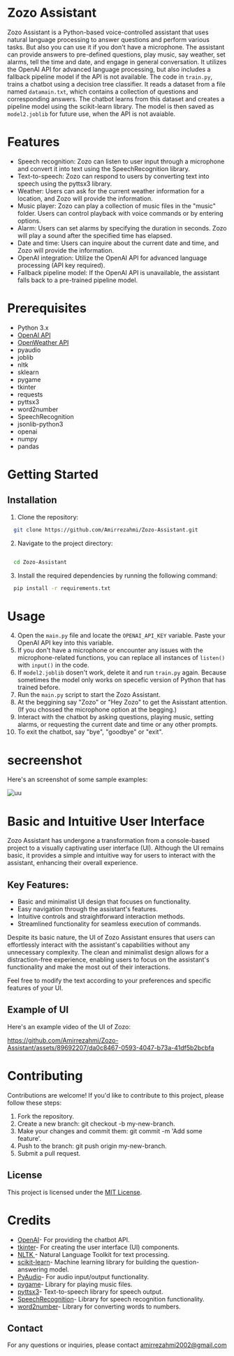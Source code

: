 
# Zozo Assistant

Zozo Assistant is a Python-based voice-controlled assistant that uses natural language processing to answer questions and perform various tasks. But also you can use it if you don't have a microphone. The assistant can provide answers to pre-defined questions, play music, say weather, set alarms, tell the time and date, and engage in general conversation. It utilizes the OpenAI API for advanced language processing, but also includes a fallback pipeline model if the API is not available. The code in `train.py`, trains a chatbot using a decision tree classifier. It reads a dataset from a file named `datamain.txt`, which contains a collection of questions and corresponding answers. The chatbot learns from this dataset and creates a pipeline model using the scikit-learn library. The model is then saved as `model2.joblib` for future use, when the API is not avaiable.

# Features
- Speech recognition: Zozo can listen to user input through a microphone and convert it into text using the SpeechRecognition library.
- Text-to-speech: Zozo can respond to users by converting text into speech using the pyttsx3 library.
- Weather: Users can ask for the current weather information for a location, and Zozo will provide the information.
- Music player: Zozo can play a collection of music files in the "music" folder. Users can control playback with voice commands or by entering options.
- Alarm: Users can set alarms by specifying the duration in seconds. Zozo will play a sound after the specified time has elapsed.
- Date and time: Users can inquire about the current date and time, and Zozo will provide the information.
- OpenAI integration: Utilize the OpenAI API for advanced language processing (API key required).
- Fallback pipeline model: If the OpenAI API is unavailable, the assistant falls back to a pre-trained pipeline model.

# Prerequisites

- Python 3.x
- [OpenAI API](https://openai.com/)
- [OpenWeather API](https://openweathermap.org/)
- pyaudio
- joblib
- nltk
- sklearn
- pygame
- tkinter
- requests 
- pyttsx3
- word2number
- SpeechRecognition
- jsonlib-python3
- openai 
- numpy
- pandas
# Getting Started
      

## Installation

1. Clone the repository:

```bash
  git clone https://github.com/Amirrezahmi/Zozo-Assistant.git

```

2. Navigate to the project directory:

```bash

  cd Zozo-Assistant

```
3. Install the required dependencies by running the following command:
```bash
  pip install -r requirements.txt
```
# Usage
4. Open the `main.py` file and locate the `OPENAI_API_KEY` variable. Paste your OpenAI API key into this variable.
5. If you don't have a microphone or encounter any issues with the microphone-related functions, you can replace all instances of `listen()` with `input()` in the code.
6. If `model2.joblib` dosen't work, delete it and run `train.py` again. Because sometimes the model only works on specefic version of Python that has trained before.
7. Run the `main.py` script to start the Zozo Assistant.
8. At the beggining say "Zozo" or "Hey Zozo" to get the Asisstant attention. (If you chossed the microphone option at the begging.)
9. Interact with the chatbot by asking questions, playing music, setting alarms, or requesting the current date and time or any other prompts.
10. To exit the chatbot, say "bye", "goodbye" or "exit".

# secreenshot
Here's an screenshot of some sample examples:

![uu](https://github.com/Amirrezahmi/Zozo-Assistant/assets/89692207/78558750-979c-494a-bd6e-a509a09385db)

# Basic and Intuitive User Interface

Zozo Assistant has undergone a transformation from a console-based project to a visually captivating user interface (UI). Although the UI remains basic, it provides a simple and intuitive way for users to interact with the assistant, enhancing their overall experience.

## Key Features:

- Basic and minimalist UI design that focuses on functionality.
- Easy navigation through the assistant's features.
- Intuitive controls and straightforward interaction methods.
- Streamlined functionality for seamless execution of commands.

Despite its basic nature, the UI of Zozo Assistant ensures that users can effortlessly interact with the assistant's capabilities without any unnecessary complexity. The clean and minimalist design allows for a distraction-free experience, enabling users to focus on the assistant's functionality and make the most out of their interactions.

Feel free to modify the text according to your preferences and specific features of your UI.

## Example of UI

Here's an example video of the UI of Zozo:



https://github.com/Amirrezahmi/Zozo-Assistant/assets/89692207/da0c8467-0593-4047-b73a-41df5b2bcbfa





# Contributing

Contributions are welcome! If you'd like to contribute to this project, please follow these steps:

1.  Fork the repository.
2. Create a new branch: git checkout -b my-new-branch.
3. Make your changes and commit them: git commit -m 'Add some feature'.
4. Push to the branch: git push origin my-new-branch.
5. Submit a pull request.
    
## License

This project is licensed under the [MIT License](https://opensource.org/license/mit/).

# Credits

- [OpenAI](https://openai.com/)- For providing the chatbot API.
- [tkinter](https://docs.python.org/3/library/tkinter.html)- For creating the user interface (UI) components.
- [NLTK ](https://www.nltk.org/)- Natural Language Toolkit for text processing.
- [scikit-learn](https://scikit-learn.org/)- Machine learning library for building the question-answering model.
- [PyAudio](https://people.csail.mit.edu/hubert/pyaudio/)- For audio input/output functionality.
- [pygame](https://www.pygame.org/)- Library for playing music files.
- [pyttsx3](https://pypi.org/project/pyttsx3/)- Text-to-speech library for speech output.
- [SpeechRecognition](https://pypi.org/project/SpeechRecognition/)- Library for speech recognition functionality.
- [word2number](https://pypi.org/project/word2number/)- Library for converting words to numbers.


## Contact

For any questions or inquiries, please contact amirrezahmi2002@gmail.com

